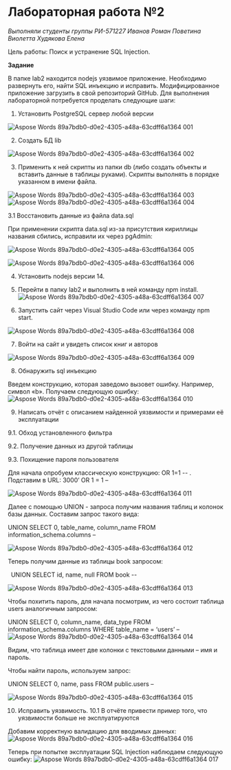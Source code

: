 # Лабораторная работа №2
*Выполняли студенты группы РИ-571227*
*Иванов Роман*
*Поветина Виолетта*
*Худякова Елена*

Цель работы: Поиск и устранение SQL Injection.

**Задание**

В папке lab2 находится nodejs уязвимое приложение. Необходимо развернуть его, найти SQL инъекцию и исправить. Модифицированное приложение загрузить в свой репозиторий GitHub.
Для выполнения лабораторной потребуется проделать следующие шаги:

1. Установить PostgreSQL сервер любой версии

![Aspose Words 89a7bdb0-d0e2-4305-a48a-63cdff6a1364 001](https://user-images.githubusercontent.com/87654857/147637198-76e4fe75-43a4-41c5-a9b9-16e66ead1e1d.png)


2. Создать БД lib

![Aspose Words 89a7bdb0-d0e2-4305-a48a-63cdff6a1364 002](https://user-images.githubusercontent.com/87654857/147637232-c7a80b6c-6369-45a4-bf34-f420dc7b5047.png)


3. Применить к ней скрипты из папки db (либо создать объекты и вставить данные в таблицы руками). Скрипты выполнять в порядке указанном в имени файла.

![Aspose Words 89a7bdb0-d0e2-4305-a48a-63cdff6a1364 003](https://user-images.githubusercontent.com/87654857/147637250-e2038a53-13cd-4602-8dff-c367d9d53a03.png)
![Aspose Words 89a7bdb0-d0e2-4305-a48a-63cdff6a1364 004](https://user-images.githubusercontent.com/87654857/147637258-3fa39e0b-7b75-433b-b264-4575becc5041.png)


3.1 Восстановить данные из файла data.sql

При применении скрипта data.sql из-за присутствия кириллицы названия сбились, исправили их через pgAdmin:

![Aspose Words 89a7bdb0-d0e2-4305-a48a-63cdff6a1364 005](https://user-images.githubusercontent.com/87654857/147637279-1eb741eb-4013-4cc9-ae3c-ab53e3f808ab.png)

![Aspose Words 89a7bdb0-d0e2-4305-a48a-63cdff6a1364 006](https://user-images.githubusercontent.com/87654857/147637285-8556bd26-432e-4d47-91b6-1047de75577b.png)


4. Установить nodejs версии 14.
4. Перейти в папку lab2 и выполнить в ней команду npm install.
![Aspose Words 89a7bdb0-d0e2-4305-a48a-63cdff6a1364 007](https://user-images.githubusercontent.com/87654857/147637317-3d6be078-0b50-4e4c-8c34-a3f1aca6cc47.png)


6. Запустить сайт через Visual Studio Code или через команду npm start.

![Aspose Words 89a7bdb0-d0e2-4305-a48a-63cdff6a1364 008](https://user-images.githubusercontent.com/87654857/147637335-5c248fd8-db7c-46ca-a103-00ba88681a64.png)


7. Войти на сайт и увидеть список книг и авторов

![Aspose Words 89a7bdb0-d0e2-4305-a48a-63cdff6a1364 009](https://user-images.githubusercontent.com/87654857/147637349-0a67ef45-0b27-4089-b0d5-0759d5521a66.png)


8. Обнаружить sql инъекцию

Введем конструкцию, которая заведомо вызовет ошибку. Например, символ «b». Получаем следующую ошибку:
![Aspose Words 89a7bdb0-d0e2-4305-a48a-63cdff6a1364 010](https://user-images.githubusercontent.com/87654857/147637375-ed83b928-f38f-43f6-9d9a-d8c03470ecca.png)


9. Написать отчёт с описанием найденной уязвимости и примерами её эксплуатации

9.1. Обход установленного фильтра 

9.2. Получение данных из другой таблицы 

9.3. Похищение пароля пользователя

Для начала опробуем классическую конструкцию: OR 1=1 -- . Подставим в URL: 3000’ OR 1 = 1 – 

![Aspose Words 89a7bdb0-d0e2-4305-a48a-63cdff6a1364 011](https://user-images.githubusercontent.com/87654857/147637413-15d58ef7-6a8b-48c3-bb8c-ab205e9c7c43.png)


Далее с помощью UNION - запроса получим названия таблиц и колонок базы данных. Составим запрос такого вида: 

UNION SELECT 0, table\_name, column\_name FROM information\_schema.columns – 

![Aspose Words 89a7bdb0-d0e2-4305-a48a-63cdff6a1364 012](https://user-images.githubusercontent.com/87654857/147637426-02f1dba4-7f93-4228-8330-9838d21a31f0.png)


Теперь получим данные из таблицы book запросом:

` `UNION SELECT id, name, null FROM book -- 

![Aspose Words 89a7bdb0-d0e2-4305-a48a-63cdff6a1364 013](https://user-images.githubusercontent.com/87654857/147637440-77cbfebf-fb7e-4338-aeaa-9ec7b32d0da8.png)



Чтобы похитить пароль, для начала посмотрим, из чего состоит таблица users аналогичным запросом:

UNION SELECT 0, column\_name, data\_type FROM information\_schema.columns WHERE table\_name = ‘users’ – 
![Aspose Words 89a7bdb0-d0e2-4305-a48a-63cdff6a1364 014](https://user-images.githubusercontent.com/87654857/147637470-d7ed76e8-4a30-4642-baad-e3eac53ea4e1.png)



Видим, что таблица имеет две колонки с текстовыми данными – имя и пароль.

Чтобы найти пароль, используем запрос:

UNION SELECT 0, name, pass FROM public.users – 

![Aspose Words 89a7bdb0-d0e2-4305-a48a-63cdff6a1364 015](https://user-images.githubusercontent.com/87654857/147637486-59c938f1-4fcc-43e7-830a-e76cc86d363c.png)


10. Исправить уязвимость. 10.1 В отчёте привести пример того, что уязвимости больше не эксплуатируются

Добавим корректную валидацию для вводимых данных:
![Aspose Words 89a7bdb0-d0e2-4305-a48a-63cdff6a1364 016](https://user-images.githubusercontent.com/87654857/147637492-93c1efe4-a86c-450f-b720-4bc7e041fded.png)



Теперь при попытке эксплуатации SQL Injection наблюдаем следующую ошибку:
![Aspose Words 89a7bdb0-d0e2-4305-a48a-63cdff6a1364 017](https://user-images.githubusercontent.com/87654857/147637499-073911bd-29ac-4ef5-b1a2-3ef45f941872.png)








